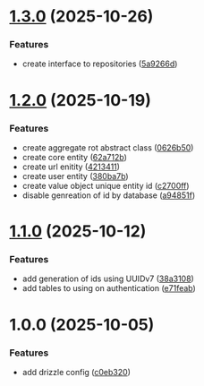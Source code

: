 # [1.3.0](https://github.com/viniciusferreira7/url-shortener-api/compare/v1.2.0...v1.3.0) (2025-10-26)


### Features

* create interface to repositories ([5a9266d](https://github.com/viniciusferreira7/url-shortener-api/commit/5a9266dcfe47df2433227747aea8cd701f517ce8))

# [1.2.0](https://github.com/viniciusferreira7/url-shortener-api/compare/v1.1.0...v1.2.0) (2025-10-19)


### Features

* create aggregate rot abstract class ([0626b50](https://github.com/viniciusferreira7/url-shortener-api/commit/0626b503e28499191c0e7da9d9dd8a4f71096d04))
* create core entity ([62a712b](https://github.com/viniciusferreira7/url-shortener-api/commit/62a712b3626a0e543427b321ce4e96625bae263f))
* create url enitity ([4213411](https://github.com/viniciusferreira7/url-shortener-api/commit/4213411d4a46881a543def709388ec78685086d6))
* create user entity ([380ba7b](https://github.com/viniciusferreira7/url-shortener-api/commit/380ba7b7c2a3d3a1a75edfc3e5280634d59ab9c0))
* create value object  unique entity id ([c2700ff](https://github.com/viniciusferreira7/url-shortener-api/commit/c2700ffe69bca45079725d20d8b870856d88da06))
* disable genreation of id by database ([a94851f](https://github.com/viniciusferreira7/url-shortener-api/commit/a94851fdaac6f56e8727b43a7cd0f9797f96f94b))

# [1.1.0](https://github.com/viniciusferreira7/url-shortener-api/compare/v1.0.0...v1.1.0) (2025-10-12)


### Features

* add generation of ids using UUIDv7 ([38a3108](https://github.com/viniciusferreira7/url-shortener-api/commit/38a3108824495e823b88f79c5ae53306f9184e68))
* add tables to using on authentication ([e71feab](https://github.com/viniciusferreira7/url-shortener-api/commit/e71feab89cb1b088379e298829af952bf5038018))

# 1.0.0 (2025-10-05)


### Features

* add drizzle config ([c0eb320](https://github.com/viniciusferreira7/url-shortener-api/commit/c0eb320fc2b7ea191dd59e4928efd3e784969664))
